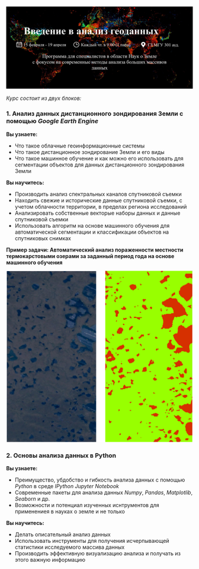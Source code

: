 ![Введение в анализ геоданных](images/course_title.png)

_Курс состоит из двух блоков:_
### 1. Анализ данных дистанционного зондирования Земли с помощью _Google Earth Engine_
**Вы узнаете:**
- Что такое облачные геоинформационные системы
- Что такое дистанционное зондирование Земли и его виды
- Что такое машинное обучение и как можно его использовать для сегментации объектов для данных дистанционного зондирования Земли
          
**Вы научитесь:**
- Производить анализ спектральных каналов спутниковой съемки
- Находить свежие и исторические данные спутниковой съемки, с учетом облачности территории, в пределах региона исследований
- Анализировать собственные векторые наборы данных и данные спутниковой съемки
- Использовать алгоритм на основе машинного обучения для автоматической сегментации и классификации объектов на спутниковых снимках

**Пример задачи: Автоматический анализ пораженности местности термокарстовыми озерами за заданный период года на основе машинного обучения**

![GEE example](images/gee_segmentation.png)

### 2. Основы анализа данных в Python
**Вы узнаете:**
- Преимущество, убдобство и гибкость анализа данных с помощью _Python_ в среде _IPython Jupyter Notebook_
- Современные пакеты для анализа данных _Numpy_, _Pandas_, _Matplotlib_, _Seaborn_ и др.
- Возможности и потенциал изученных иснтрументов для применениея в науках о земле и не только 

**Вы научитесь:**
- Делать описательный анализ данных
- Использовать инструменты для получения исчерпывающей статистики исследуемого массива данных
- Производить эффективную визуализацию анализа и получать из этого важную информацию
